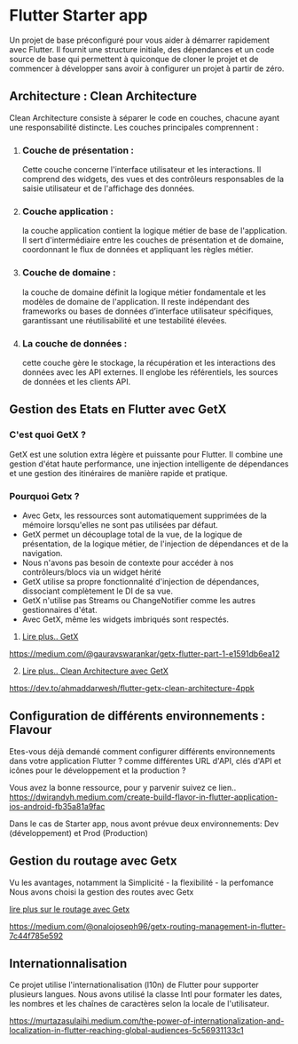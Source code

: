 
# Flutter Starter app

Un projet de base préconfiguré pour vous aider à démarrer rapidement avec Flutter. Il fournit une structure initiale, des dépendances et un code source de base qui permettent à quiconque de cloner le projet et de commencer à développer sans avoir à configurer un projet à partir de zéro.


## Architecture : Clean Architecture
Clean Architecture consiste à séparer le code en couches, chacune ayant une responsabilité distincte. Les couches principales comprennent :

1. ### Couche de présentation :
   Cette couche concerne l'interface utilisateur et les interactions. Il comprend des widgets, des vues et des contrôleurs responsables de la saisie utilisateur et de l'affichage des données.

2.  ### Couche application :
    la couche application contient la logique métier de base de l'application. Il sert d'intermédiaire entre les couches de présentation et de domaine, coordonnant le flux de données et appliquant les règles métier.

3.  ### Couche de domaine :
    la couche de domaine définit la logique métier fondamentale et les modèles de domaine de l'application. Il reste indépendant des frameworks ou bases de données d’interface utilisateur spécifiques, garantissant une réutilisabilité et une testabilité élevées.

4.  ### La couche de données :
    cette couche gère le stockage, la récupération et les interactions des données avec les API externes. Il englobe les référentiels, les sources de données et les clients API.


## Gestion des Etats en Flutter avec GetX
### C'est quoi GetX ?
GetX est une solution extra légère et puissante pour Flutter. Il combine une gestion d'état haute performance, une injection intelligente de dépendances et une gestion des itinéraires de manière rapide et pratique.

### Pourquoi Getx ?
-   Avec Getx, les ressources sont automatiquement supprimées de la mémoire lorsqu'elles ne sont pas utilisées par défaut.
-   GetX permet un découplage total de la vue, de la logique de présentation, de la logique métier, de l'injection de dépendances et de la navigation.
-   Nous n'avons pas besoin de contexte pour accéder à nos contrôleurs/blocs via un widget hérité
-   GetX utilise sa propre fonctionnalité d'injection de dépendances, dissociant complètement le DI de sa vue.
-   GetX n'utilise pas Streams ou ChangeNotifier comme les autres gestionnaires d'état.
-   Avec GetX, même les widgets imbriqués sont respectés.

1.  [Lire plus.. GetX](https://medium.com/@gauravswarankar/getx-flutter-part-1-e1591db6ea12)

https://medium.com/@gauravswarankar/getx-flutter-part-1-e1591db6ea12

2.  [Lire plus.. Clean Architecture avec GetX](https://dev.to/ahmaddarwesh/flutter-getx-clean-architecture-4ppk)

https://dev.to/ahmaddarwesh/flutter-getx-clean-architecture-4ppk


## Configuration de différents environnements : Flavour
Etes-vous déjà demandé comment configurer différents environnements dans votre application Flutter ? comme différentes URL d'API, clés d'API et icônes pour le développement et la production ?

Vous avez la bonne ressource, pour y parvenir suivez ce lien..
https://dwirandyh.medium.com/create-build-flavor-in-flutter-application-ios-android-fb35a81a9fac

Dans le cas de Starter app, nous avont prévue deux environnements: Dev (développement) et Prod (Production)


## Gestion du routage avec Getx
Vu les avantages, notamment la Simplicité - la flexibilité - la perfomance
Nous avons choisi la gestion des routes avec Getx

[lire plus sur le routage avec Getx](https://medium.com/@onalojoseph96/getx-routing-management-in-flutter-7c44f785e592)

https://medium.com/@onalojoseph96/getx-routing-management-in-flutter-7c44f785e592


## Internationnalisation

Ce projet utilise l'internationalisation (l10n) de Flutter pour supporter plusieurs langues. Nous avons utilisé la classe Intl pour formater les dates, les nombres et les chaînes de caractères selon la locale de l'utilisateur.

https://murtazasulaihi.medium.com/the-power-of-internationalization-and-localization-in-flutter-reaching-global-audiences-5c56931133c1


